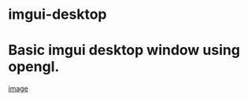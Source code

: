 # imgui-desktop

<h1> Basic imgui desktop window using opengl. </h1>


[image](https://user-images.githubusercontent.com/76133968/226191249-700b90c9-3eca-444c-a942-59f7b958d5d4.png)
